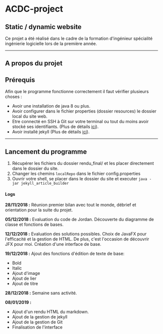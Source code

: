 # ACDC-project

## Static / dynamic website

Ce projet a été réalisé dans le cadre de la formation d'ingénieur spécialité ingénierie logicielle lors de la première année.

***

## A propos du projet

## Prérequis
Afin que le programme fonctionne correctement il faut vérifier plusieurs choses :

- Avoir une installation de java 8 ou plus.
- Avoir configurer dans le fichier properties (dossier resources) le dossier local du site web.
- Etre connecté en SSH à Git sur votre terminal ou tout du moins avoir stocké ses identifiants. (Plus de détails [ici](https://help.github.com/articles/generating-a-new-ssh-key-and-adding-it-to-the-ssh-agent/)).
- Avoir installé jekyll (Plus de détails [ici](https://jekyllrb.com/docs/installation/)).

***

## Lancement du programme

1. Récupérer les fichiers du dossier rendu_final/ et les placer directement dans le dossier du site.
2. Changer les chemins `localRepo` dans le fichier config.properties
3. Ouvrir votre shell, se placer dans le dossier du site et executer `java -jar jekyll_article_builder`

#### Logs ####

__28/11/2018 :__
Réunion premier bilan avec tout le monde, débrief et orientation pour la suite du projet. 

__05/12/2018 :__
Evaluation du code de Jordan. Découverte du diagramme de classe et fonctions de bases.

__12/12/2018 :__
Evaluation des solutions possibles. Choix de JavaFX pour l'efficacité et la gestion de HTML. De plus, c'est l'occasion de découvrir JFX pour moi. 
Création d'une interface de base.

__19/12/2018 :__
Ajout des fonctions d'édition de texte de base:
- Bold
- Italic
- Ajout d'image
- Ajout de lier
- Ajout de titre


__28/12/2018 :__
Semaine sans activité.

__08/01/2019 :__
- Ajout d'un rendu HTML du markdown.
- Ajout de la gestion de jekyll
- Ajout de la gestion de Git
- Finalisation de l'interface